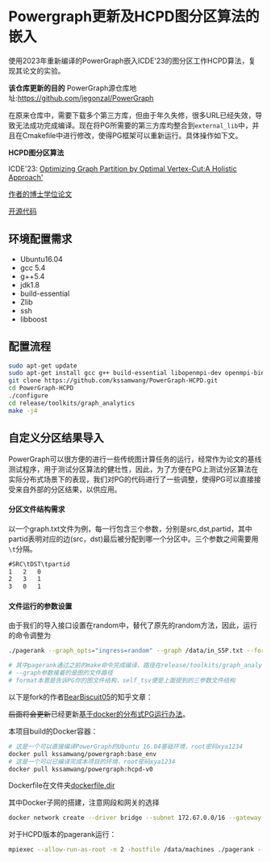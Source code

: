 # Powergraph更新及HCPD图分区算法的嵌入

使用2023年重新编译的PowerGraph嵌入ICDE'23的图分区工作HCPD算法，复现其论文的实验。

**该仓库更新的目的**
PowerGraph源仓库地址:https://github.com/jegonzal/PowerGraph

在原来仓库中，需要下载多个第三方库，但由于年久失修，很多URL已经失效，导致无法成功完成编译。现在将PG所需要的第三方库均整合到`external_lib`中，并且在Cmakefile中进行修改，使得PG框架可以重新运行。具体操作如下文。

**HCPD图分区算法**

ICDE'23: [Optimizing Graph Partition by Optimal
Vertex-Cut:A Holistic Approach'](https://ieeexplore.ieee.org/document/10184644)

[作者的博士学位论文](https://kns.cnki.net/kcms2/article/abstract?v=aGn3Ey0ZxcDseg83YLj2euksTxAz7EzLolKS0gVmAc3pXK4uP5vWoBc-0Tznqrjr0LbyUGwgLeBH3wJ5F6wtE3dsiTybTP6opCwZd_QnFH6RXJI9YtiGd_KMnlvNS2_xE3OI-pzLcjpXoG8UZleN4Q==&uniplatform=NZKPT&language=CHS)

[开源代码](https://github.com/wenwenQu/HCPD)

## 环境配置需求

+ Ubuntu16.04
+ gcc 5.4
+ g++5.4
+ jdk1.8
+ build-essential
+ Zlib
+ ssh
+ libboost


## 配置流程

```bash
sudo apt-get update
sudo apt-get install gcc g++ build-essential libopenmpi-dev openmpi-bin default-jdk cmake zlib1g-dev git libboost-all-dev ssh
git clone https://github.com/kssamwang/PowerGraph-HCPD.git
cd PowerGraph-HCPD
./configure
cd release/toolkits/graph_analytics
make -j4
```

## 自定义分区结果导入

PowerGraph可以很方便的进行一些传统图计算任务的运行，经常作为论文的基线测试程序，用于测试分区算法的健壮性，因此，为了方便在PG上测试分区算法在实际分布式场景下的表现，我们对PG的代码进行了一些调整，使得PG可以直接接受来自外部的分区结果，以供应用。

#### 分区文件结构需求

以一个graph.txt文件为例，每一行包含三个参数，分别是src,dst,partid，其中partid表明对应的边(src，dst)最后被分配到哪一个分区中。三个参数之间需要用`\t`分隔。

```txt
#SRC\tDST\tpartid
1	2	0
2	3	1
3	0	1
```

#### 文件运行的参数设置

由于我们的导入接口设置在random中，替代了原先的random方法，因此，运行的命令调整为

```bash
./pagerank --graph_opts="ingress=random" --graph /data/in_S5P.txt --format self_tsv

# 其中pagerank通过之前的make命令完成编译，路径在release/toolkits/graph_analytics下
# --graph参数接着的是图的文件路径
# format本意是告诉PG你的图文件结构，self_tsv便是上面提到的三参数文件结构
```

以下是fork的作者[BearBiscuit05](https://github.com/BearBiscuit05)的知乎文章：

~~后面将会更新~~已经更新[基于docker的分布式PG运行办法](https://zhuanlan.zhihu.com/p/661582206)。

本项目build的Docker容器：
```bash
# 这是一个可以直接编译PowerGraph的Ubuntu 16.04基础环境，root密码xya1234
docker pull kssamwang/powergraph:base_env
# 这是一个可以已编译完成本项目的环境，root密码xya1234
docker pull kssamwang/powergraph:hcpd-v0
```
Dockerfile在文件夹[dockerfile.dir](https://github.com/kssamwang/PowerGraph-HCPD/tree/master/dockerfile.dir)

其中Docker子网的搭建，注意网段和网关的选择
```bash
docker network create --driver bridge --subnet 172.67.0.0/16 --gateway 172.67.0.1 pg_network
```

对于HCPD版本的pagerank运行：

```bash
mpiexec --allow-run-as-root -n 2 -hostfile /data/machines ./pagerank --graph_opts="ingress=matrix_block,threshold=200,etheta=2" --graph /data/com-orkut.ungraph.txt --format snap
```